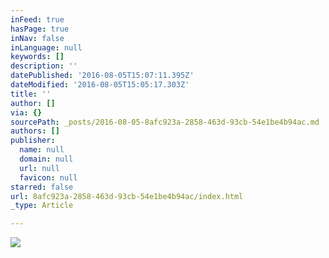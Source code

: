 ```yaml
---
inFeed: true
hasPage: true
inNav: false
inLanguage: null
keywords: []
description: ''
datePublished: '2016-08-05T15:07:11.395Z'
dateModified: '2016-08-05T15:05:17.303Z'
title: ''
author: []
via: {}
sourcePath: _posts/2016-08-05-8afc923a-2858-463d-93cb-54e1be4b94ac.md
authors: []
publisher:
  name: null
  domain: null
  url: null
  favicon: null
starred: false
url: 8afc923a-2858-463d-93cb-54e1be4b94ac/index.html
_type: Article

---
```

![](https://the-grid-user-content.s3-us-west-2.amazonaws.com/42005383-1c9f-4956-affc-0586019eb018.jpg)